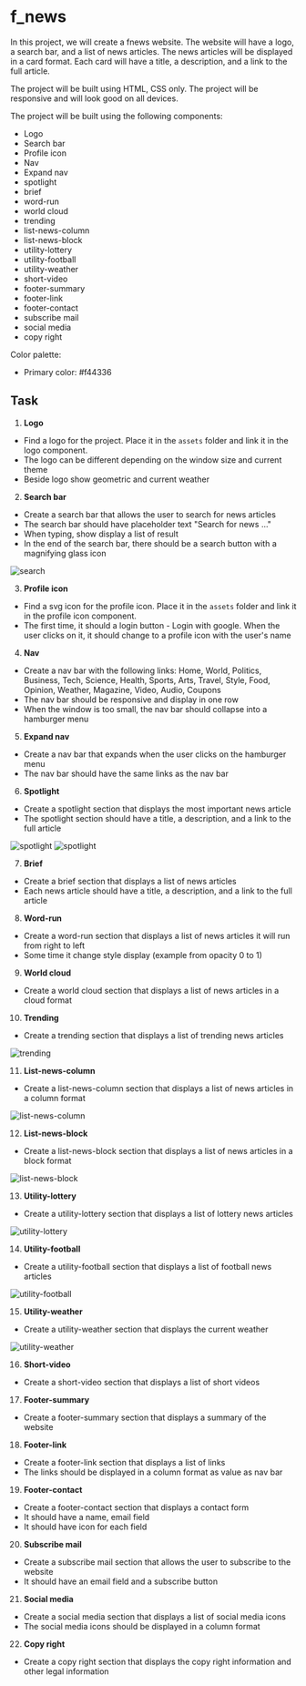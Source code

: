 # f_news

In this project, we will create a fnews website. The website will have a logo, a search bar, and a list of news articles. The news articles will be displayed in a card format. Each card will have a title, a description, and a link to the full article.

The project will be built using HTML, CSS only. The project will be responsive and will look good on all devices.

The project will be built using the following components:

- Logo
- Search bar
- Profile icon
- Nav
- Expand nav
- spotlight
- brief
- word-run
- world cloud
- trending
- list-news-column
- list-news-block
- utility-lottery
- utility-football
- utility-weather
- short-video
- footer-summary
- footer-link
- footer-contact
- subscribe mail
- social media
- copy right

Color palette:

- Primary color: #f44336

## Task

1. **Logo**

- Find a logo for the project. Place it in the `assets` folder and link it in the logo component.
- The logo can be different depending on the window size and current theme
- Beside logo show geometric and current weather

2. **Search bar**

- Create a search bar that allows the user to search for news articles
- The search bar should have placeholder text "Search for news ..."
- When typing, show display a list of result
- In the end of the search bar, there should be a search button with a magnifying glass icon

![search](./assets/search1.jpg)

3. **Profile icon**

- Find a svg icon for the profile icon. Place it in the `assets` folder and link it in the profile icon component.
- The first time, it should a login button - Login with google. When the user clicks on it, it should change to a profile icon with the user's name

4. **Nav**

- Create a nav bar with the following links: Home, World, Politics, Business, Tech, Science, Health, Sports, Arts, Travel, Style, Food, Opinion, Weather, Magazine, Video, Audio, Coupons
- The nav bar should be responsive and display in one row
- When the window is too small, the nav bar should collapse into a hamburger menu

5. **Expand nav**

- Create a nav bar that expands when the user clicks on the hamburger menu
- The nav bar should have the same links as the nav bar

6. **Spotlight**

- Create a spotlight section that displays the most important news article
- The spotlight section should have a title, a description, and a link to the full article

![spotlight](./assets/spotlight1.jpg)
![spotlight](./assets/spotlight2.jpg)

7. **Brief**

- Create a brief section that displays a list of news articles
- Each news article should have a title, a description, and a link to the full article

8. **Word-run**

- Create a word-run section that displays a list of news articles it will run from right to left
- Some time it change style display (example from opacity 0 to 1)

9. **World cloud**

- Create a world cloud section that displays a list of news articles in a cloud format

10. **Trending**

- Create a trending section that displays a list of trending news articles

![trending](./assets/trending1.jpg)

11. **List-news-column**

- Create a list-news-column section that displays a list of news articles in a column format

![list-news-column](./assets/list-news-column1.jpg)

12. **List-news-block**

- Create a list-news-block section that displays a list of news articles in a block format

![list-news-block](./assets/list-news-block1.jpg)

13. **Utility-lottery**

- Create a utility-lottery section that displays a list of lottery news articles

![utility-lottery](./assets/utility-lottery1.jpg)

14. **Utility-football**

- Create a utility-football section that displays a list of football news articles

![utility-football](./assets/utility-football1.jpg)

15. **Utility-weather**

- Create a utility-weather section that displays the current weather

![utility-weather](./assets/utility-weather1.jpg)

16. **Short-video**

- Create a short-video section that displays a list of short videos

17. **Footer-summary**

- Create a footer-summary section that displays a summary of the website

18. **Footer-link**

- Create a footer-link section that displays a list of links
- The links should be displayed in a column format as value as nav bar

19. **Footer-contact**

- Create a footer-contact section that displays a contact form
- It should have a name, email field
- It should have icon for each field

20. **Subscribe mail**

- Create a subscribe mail section that allows the user to subscribe to the website
- It should have an email field and a subscribe button

21. **Social media**

- Create a social media section that displays a list of social media icons
- The social media icons should be displayed in a column format

22. **Copy right**

- Create a copy right section that displays the copy right information and other legal information
